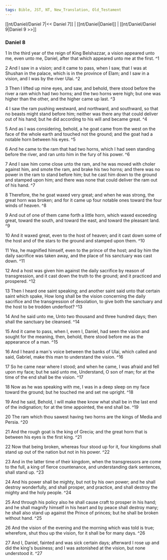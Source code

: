 ```yaml
---
tags: Bible, JST, NT, New_Translation, Old_Testament
---
```


[[nt/Daniel/Daniel 7|<< Daniel 7]] | [[nt/Daniel|Daniel]] | [[nt/Daniel/Daniel 9|Daniel 9 >>]]

### Daniel 8

1 In the third year of the reign of King Belshazzar, a vision appeared unto me, even unto me, Daniel, after that which appeared unto me at the first.  ^1

2 And I saw in a vision; and it came to pass, when I saw, that I was at Shushan in the palace, which is in the province of Elam; and I saw in a vision, and I was by the river Ulai.  ^2

3 Then I lifted up mine eyes, and saw, and behold, there stood before the river a ram which had two horns; and the two horns were high; but one was higher than the other, and the higher came up last.  ^3

4 I saw the ram pushing westward, and northward, and southward, so that no beasts might stand before him; neither was there any that could deliver out of his hand; but he did according to his will and became great.  ^4

5 And as I was considering, behold, a he goat came from the west on the face of the whole earth and touched not the ground; and the goat had a notable horn between his eyes.  ^5

6 And he came to the ram that had two horns, which I had seen standing before the river, and ran unto him in the fury of his power.  ^6

7 And I saw him come close unto the ram, and he was moved with choler against him, and smote the ram, and brake his two horns; and there was no power in the ram to stand before him; but he cast him down to the ground and stamped upon him; and there was none that could deliver the ram out of his hand.  ^7

8 Therefore, the he goat waxed very great; and when he was strong, the great horn was broken; and for it came up four notable ones toward the four winds of heaven.  ^8

9 And out of one of them came forth a little horn, which waxed exceeding great, toward the south, and toward the east, and toward the pleasant land.  ^9

10 And it waxed great, even to the host of heaven; and it cast down some of the host and of the stars to the ground and stamped upon them.  ^10

11 Yea, he magnified himself, even to the prince of the host; and by him the daily sacrifice was taken away, and the place of his sanctuary was cast down.  ^11

12 And a host was given him against the daily sacrifice by reason of transgression, and it cast down the truth to the ground; and it practiced and prospered.  ^12

13 Then I heard one saint speaking; and another saint said unto that certain saint which spake, How long shall be the vision concerning the daily sacrifice and the transgression of desolation, to give both the sanctuary and the host to be trodden underfoot?  ^13

14 And he said unto me, Unto two thousand and three hundred days; then shall the sanctuary be cleansed.  ^14

15 And it came to pass, when I, even I, Daniel, had seen the vision and sought for the meaning, then, behold, there stood before me as the appearance of a man.  ^15

16 And I heard a man\'s voice between the banks of Ulai, which called and said, Gabriel, make this man to understand the vision.  ^16

17 So he came near where I stood; and when he came, I was afraid and fell upon my face; but he said unto me, Understand, O son of man; for at the time of the end shall be the vision.  ^17

18 Now as he was speaking with me, I was in a deep sleep on my face toward the ground; but he touched me and set me upright.  ^18

19 And he said, Behold, I will make thee know what shall be in the last end of the indignation; for at the time appointed, the end shall be.  ^19

20 The ram which thou sawest having two horns are the kings of Media and Persia.  ^20

21 And the rough goat is the king of Grecia; and the great horn that is between his eyes is the first king.  ^21

22 Now that being broken, whereas four stood up for it, four kingdoms shall stand up out of the nation but not in his power.  ^22

23 And in the latter time of their kingdom, when the transgressors are come to the full, a king of fierce countenance, and understanding dark sentences, shall stand up.  ^23

24 And his power shall be mighty, but not by his own power; and he shall destroy wonderfully, and shall prosper, and practice, and shall destroy the mighty and the holy people.  ^24

25 And through his policy also he shall cause craft to prosper in his hand; and he shall magnify himself in his heart and by peace shall destroy many; he shall also stand up against the Prince of princes; but he shall be broken without hand.  ^25

26 And the vision of the evening and the morning which was told is true; wherefore, shut thou up the vision, for it shall be for many days.  ^26

27 And I, Daniel, fainted and was sick certain days; afterward I rose up and did the king\'s business; and I was astonished at the vision, but none understood it.  ^27

 
